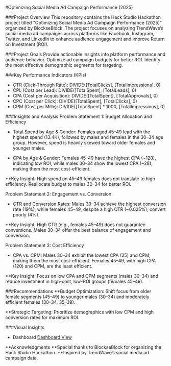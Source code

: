#Optimizing Social Media Ad Campaign Performance (2025)

###Project Overview
This repository contains the Hack Studio Hackathon project titled "Optimizing Social Media Ad Campaign Performance (2025)" organized by BlockseBlock. The project focuses on analyzing TrendWave’s social media ad campaigns across platforms like Facebook, Instagram, Twitter, and LinkedIn to enhance audience engagement and improve Return on Investment (ROI).

###Project Goals
Provide actionable insights into platform performance and audience behavior.
Optimize ad campaign budgets for better ROI.
Identify the most effective demographic segments for targeting.

###Key Performance Indicators (KPIs)
- CTR (Click-Through Rate): DIVIDE([TotalClicks], [TotalImpressions], 0)
- CPL (Cost per Lead): DIVIDE([TotalSpent], [TotalLeads], 0)
- CPA (Cost per Acquisition): DIVIDE([TotalSpent], [TotalApprovals], 0)
- CPC (Cost per Click): DIVIDE([TotalSpent], [TotalClicks], 0)
- CPM (Cost per Mille): DIVIDE([TotalSpent] * 1000, [TotalImpressions], 0)

###Insights and Analysis
Problem Statement 1: Budget Allocation and Efficiency
- Total Spend by Age & Gender: Females aged 45–49 lead with the highest spend (13.4K), followed by males and females in the 30–34 age group. However, spend is heavily skewed toward older females and younger males.

- CPA by Age & Gender: Females 45–49 have the highest CPA (~120), indicating low ROI, while males 30–34 show the lowest CPA (~28), making them the most cost-efficient.

**Key Insight: High spend on 45–49 females does not translate to high efficiency. Reallocate budget to males 30–34 for better ROI.


Problem Statement 2: Engagement vs. Conversion
- CTR and Conversion Rates: Males 30–34 achieve the highest conversion rate (19%), while females 45–49, despite a high CTR (~0.025%), convert poorly (4%).

**Key Insight: High CTR (e.g., females 45–49) does not guarantee conversions. Males 30–34 offer the best balance of engagement and conversion.

Problem Statement 3: Cost Efficiency
- CPA vs. CPM: Males 30–34 exhibit the lowest CPA (25) and CPM, making them the most cost-efficient. Females 45–49, with high CPA (120) and CPM, are the least efficient.

**Key Insight: Focus on low CPA and CPM segments (males 30–34) and reduce investment in high-cost, low-ROI groups (females 45–49).


###Recommendations
**Budget Optimization: Shift focus from older female segments (45–49) to younger males (30–34) and 
moderately efficient females (30–34, 35–39).

**Strategic Targeting: Prioritize demographics with low CPM and high conversion rates for maximum ROI.



###Visual Insights
- Dashboard <a href = "https://github.com/iaarifpathan/Power-Bi-Project/blob/main/TrendWave_SS.PNG"> Dashboard View </a>



**Acknowledgments
**Special thanks to BlockseBlock for organizing the Hack Studio Hackathon.
**Inspired by TrendWave’s social media ad campaign data.

